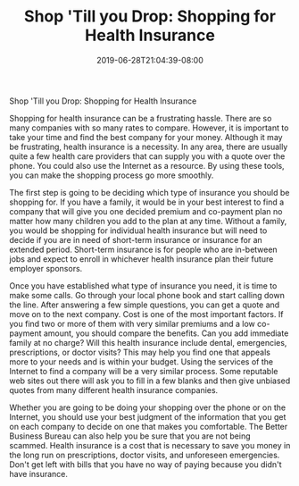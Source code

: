 ﻿---
title: "Shop 'Till you Drop: Shopping for Health Insurance"
date: 2019-06-28T21:04:39-08:00
description: "Text Tips for Web Success"
featured_image: "/images/Text.jpg"
tags: ["Text"]
---

Shop 'Till you Drop: Shopping for Health Insurance

Shopping for health insurance can be a frustrating hassle. There are so many companies with so many rates to compare. However, it is important to take your time and find the best company for your money. Although it may be frustrating, health insurance is a necessity. In any area, there are usually quite a few health care providers that can supply you with a quote over the phone. You could also use the Internet as a resource. By using these tools, you can make the shopping process go more smoothly.

The first step is going to be deciding which type of insurance you should be shopping for. If you have a family, it would be in your best interest to find a company that will give you one decided premium and co-payment plan no matter how many children you add to the plan at any time. Without a family, you would be shopping for individual health insurance but will need to decide if you are in need of short-term insurance or insurance for an extended period. Short-term insurance is for people who are in-between jobs and expect to enroll in whichever health insurance plan their future employer sponsors.

Once you have established what type of insurance you need, it is time to make some calls. Go through your local phone book and start calling down the line. After answering a few simple questions, you can get a quote and move on to the next company. Cost is one of the most important factors. If you find two or more of them with very similar premiums and a low co-payment amount, you should compare the benefits. Can you add immediate family at no charge? Will this health insurance include dental, emergencies, prescriptions, or doctor visits? This may help you find one that appeals more to your needs and is within your budget. Using the services of the Internet to find a company will be a very similar process. Some reputable web sites out there will ask you to fill in a few blanks and then give unbiased quotes from many different health insurance companies.

Whether you are going to be doing your shopping over the phone or on the Internet, you should use your best judgment of the information that you get on each company to decide on one that makes you comfortable. The Better Business Bureau can also help you be sure that you are not being scammed. Health insurance is a cost that is necessary to save you money in the long run on prescriptions, doctor visits, and unforeseen emergencies. Don't get left with bills that you have no way of paying because you didn't have insurance.


